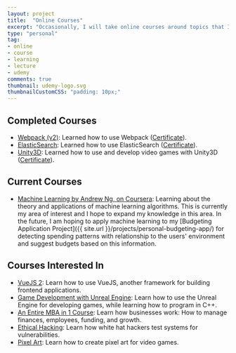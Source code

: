 ```yaml
---
layout: project
title:  "Online Courses"
excerpt: "Occasionally, I will take online courses around topics that I'm interested in, to further my knowledge in those areas. Currently taking courses for Data Science (in Python and R) and Unity3D."
type: "personal"
tag:
- online
- course
- learning
- lecture
- udemy
comments: true
thumbnail: udemy-logo.svg
thumbnailCustomCSS: "padding: 10px;"
---
```

## Completed Courses
* [Webpack (v2)](https://www.udemy.com/webpack-2-the-complete-developers-guide/): Learned how to use Webpack ([Certificate](https://www.udemy.com/certificate/UC-79QNVHTW/)).
* [ElasticSearch](https://www.udemy.com/elasticsearch-complete-guide/): Learned how to use ElasticSearch ([Certificate](https://www.udemy.com/certificate/UC-VLPJ3UYE/)).
* [Unity3D](https://www.udemy.com/unitycourse/): Learned how to use and develop video games with Unity3D ([Certificate](https://www.udemy.com/certificate/UC-95FVMQ2Q/)).

## Current Courses
* [Machine Learning by Andrew Ng, on Coursera](https://www.coursera.org/learn/machine-learning): Learning about the theory and applications of machine learning algorithms. This is currently my area of interest and I hope to expand my knowledge in this area. In the future, I am hoping to apply machine learning to my [Budgeting Application Project]({{ site.url }}/projects/personal-budgeting-app/) for detecting spending patterns with relationship to the users' environment and suggest budgets based on this information.

## Courses Interested In
* [VueJS 2](https://www.udemy.com/vuejs-2-the-complete-guide/): Learn how to use VueJS, another framework for building frontend applications.
* [Game Development with Unreal Engine](https://www.udemy.com/unrealcourse/): Learn how to use the Unreal Engine for developing games, while learning how to program in C++.
* [An Entire MBA in 1 Course](https://www.udemy.com/an-entire-mba-in-1-courseaward-winning-business-school-prof/): Learn how businesses work: How to manage finances, employees, funding, and growth.
* [Ethical Hacking](https://www.udemy.com/learn-ethical-hacking-from-scratch/): Learn how white hat hackers test systems for vulnerabilities.
* [Pixel Art](https://www.udemy.com/pixel-art-for-video-games/): Learn how to create pixel art for video games.
